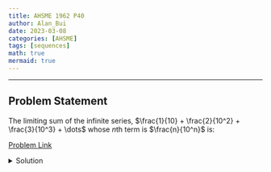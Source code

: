 ```yaml
---
title: AHSME 1962 P40    
author: Alan_Bui    
date: 2023-03-08
categories: [AHSME]
tags: [sequences]
math: true    
mermaid: true  
---
```


---
## Problem Statement

The limiting sum of the infinite series, $\frac{1}{10} + \frac{2}{10^2} + \frac{3}{10^3} + \dots$ whose $n$th term is $\frac{n}{10^n}$ is:

[Problem Link](https://artofproblemsolving.com/wiki/index.php/1962_AHSME_Problems/Problem_40)

<details>
<summary> Solution </summary>

$$\text{Let } S \text{ be the limiting sum}$$

$$S = \dfrac{1}{10} + \dfrac{1}{100} + \dfrac{1}{1000} + \dots$$

$$  + \dfrac{1}{100} + \dfrac{1}{1000} + \dots$$

$$  + \dfrac{1}{1000} + \dfrac{1}{10000} + \dots$$

$$+\dots$$

$$S = \dfrac{\dfrac{1}{10}}{1 - \dfrac{1}{10}} + \dfrac{\dfrac{1}{100}}{1 - \dfrac{1}{10}} + \dots$$

$$S = \dfrac{1}{9} + \dfrac{1}{90} + \dfrac{1}{900} + \dots$$

$$S = \dfrac{\dfrac{1}{9}}{1 - \dfrac{1}{10}} = \dfrac{10}{81}$$

</details>

